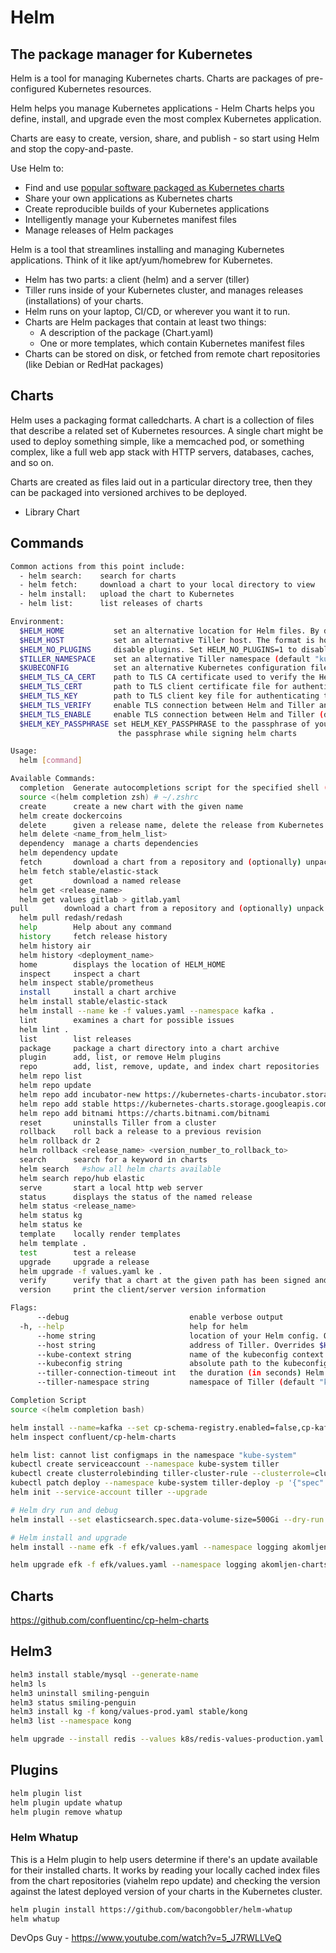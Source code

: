 # Helm

## The package manager for Kubernetes

Helm is a tool for managing Kubernetes charts. Charts are packages of pre-configured Kubernetes resources.

Helm helps you manage Kubernetes applications - Helm Charts helps you define, install, and upgrade even the most complex Kubernetes application.

Charts are easy to create, version, share, and publish - so start using Helm and stop the copy-and-paste.

Use Helm to:

- Find and use [popular software packaged as Kubernetes charts](https://github.com/kubernetes/charts)
- Share your own applications as Kubernetes charts
- Create reproducible builds of your Kubernetes applications
- Intelligently manage your Kubernetes manifest files
- Manage releases of Helm packages

Helm is a tool that streamlines installing and managing Kubernetes applications. Think of it like apt/yum/homebrew for Kubernetes.

- Helm has two parts: a client (helm) and a server (tiller)
- Tiller runs inside of your Kubernetes cluster, and manages releases (installations) of your charts.
- Helm runs on your laptop, CI/CD, or wherever you want it to run.
- Charts are Helm packages that contain at least two things:
    - A description of the package (Chart.yaml)
    - One or more templates, which contain Kubernetes manifest files
- Charts can be stored on disk, or fetched from remote chart repositories (like Debian or RedHat packages)

## Charts

Helm uses a packaging format calledcharts. A chart is a collection of files that describe a related set of Kubernetes resources. A single chart might be used to deploy something simple, like a memcached pod, or something complex, like a full web app stack with HTTP servers, databases, caches, and so on.

Charts are created as files laid out in a particular directory tree, then they can be packaged into versioned archives to be deployed.

- Library Chart

## Commands

```bash
Common actions from this point include:
  - helm search:    search for charts
  - helm fetch:     download a chart to your local directory to view
  - helm install:   upload the chart to Kubernetes
  - helm list:      list releases of charts

Environment:
  $HELM_HOME           set an alternative location for Helm files. By default, these are stored in ~/.helm
  $HELM_HOST           set an alternative Tiller host. The format is host:port
  $HELM_NO_PLUGINS     disable plugins. Set HELM_NO_PLUGINS=1 to disable plugins.
  $TILLER_NAMESPACE    set an alternative Tiller namespace (default "kube-system")
  $KUBECONFIG          set an alternative Kubernetes configuration file (default "~/.kube/config")
  $HELM_TLS_CA_CERT    path to TLS CA certificate used to verify the Helm client and Tiller server certificates (default "$HELM_HOME/ca.pem")
  $HELM_TLS_CERT       path to TLS client certificate file for authenticating to Tiller (default "$HELM_HOME/cert.pem")
  $HELM_TLS_KEY        path to TLS client key file for authenticating to Tiller (default "$HELM_HOME/key.pem")
  $HELM_TLS_VERIFY     enable TLS connection between Helm and Tiller and verify Tiller server certificate (default "false")
  $HELM_TLS_ENABLE     enable TLS connection between Helm and Tiller (default "false")
  $HELM_KEY_PASSPHRASE set HELM_KEY_PASSPHRASE to the passphrase of your PGP private key. If set, you will not be prompted for
                        the passphrase while signing helm charts

Usage:
  helm [command]

Available Commands:
  completion  Generate autocompletions script for the specified shell (bash or zsh)
  source <(helm completion zsh) # ~/.zshrc
  create      create a new chart with the given name
  helm create dockercoins
  delete      given a release name, delete the release from Kubernetes
  helm delete <name_from_helm_list>
  dependency  manage a charts dependencies
  helm dependency update
  fetch       download a chart from a repository and (optionally) unpack it in local directory
  helm fetch stable/elastic-stack
  get         download a named release
  helm get <release_name>
  helm get values gitlab > gitlab.yaml
pull        download a chart from a repository and (optionally) unpack it in local directory
  helm pull redash/redash
  help        Help about any command
  history     fetch release history
  helm history air
  helm history <deployment_name>
  home        displays the location of HELM_HOME
  inspect     inspect a chart
  helm inspect stable/prometheus
  install     install a chart archive
  helm install stable/elastic-stack
  helm install --name ke -f values.yaml --namespace kafka .
  lint        examines a chart for possible issues
  helm lint .
  list        list releases
  package     package a chart directory into a chart archive
  plugin      add, list, or remove Helm plugins
  repo        add, list, remove, update, and index chart repositories
  helm repo list
  helm repo update
  helm repo add incubator-new https://kubernetes-charts-incubator.storage.googleapis.com/
  helm repo add stable https://kubernetes-charts.storage.googleapis.com/
  helm repo add bitnami https://charts.bitnami.com/bitnami
  reset       uninstalls Tiller from a cluster
  rollback    roll back a release to a previous revision
  helm rollback dr 2
  helm rollback <release_name> <version_number_to_rollback_to>
  search      search for a keyword in charts
  helm search   #show all helm charts available
  helm search repo/hub elastic
  serve       start a local http web server
  status      displays the status of the named release
  helm status <release_name>
  helm status kg
  helm status ke
  template    locally render templates
  helm template .
  test        test a release
  upgrade     upgrade a release
  helm upgrade -f values.yaml ke .
  verify      verify that a chart at the given path has been signed and is valid
  version     print the client/server version information

Flags:
      --debug                           enable verbose output
  -h, --help                            help for helm
      --home string                     location of your Helm config. Overrides $HELM_HOME (default "/Users/deepaksood/.helm")
      --host string                     address of Tiller. Overrides $HELM_HOST
      --kube-context string             name of the kubeconfig context to use
      --kubeconfig string               absolute path to the kubeconfig file to use
      --tiller-connection-timeout int   the duration (in seconds) Helm will wait to establish a connection to tiller (default 300)
      --tiller-namespace string         namespace of Tiller (default "kube-system")

Completion Script
source <(helm completion bash)
```

```bash
helm install --name=kafka --set cp-schema-registry.enabled=false,cp-kafka-rest.enabled=false,cp-kafka-connect.enabled=false,cp-zookeeper.servers=1,cp-kafka.brokers=1 confluent/cp-helm-charts
helm inspect confluent/cp-helm-charts

helm list: cannot list configmaps in the namespace "kube-system"
kubectl create serviceaccount --namespace kube-system tiller
kubectl create clusterrolebinding tiller-cluster-rule --clusterrole=cluster-admin --serviceaccount=kube-system:tiller
kubectl patch deploy --namespace kube-system tiller-deploy -p '{"spec":{"template":{"spec":{"serviceAccount":"tiller"}}}}'
helm init --service-account tiller --upgrade

# Helm dry run and debug
helm install --set elasticsearch.spec.data-volume-size=500Gi --dry-run --debug akomljen-charts/efk

# Helm install and upgrade
helm install --name efk -f efk/values.yaml --namespace logging akomljen-charts/efk

helm upgrade efk -f efk/values.yaml --namespace logging akomljen-charts/efk
```

## Charts

https://github.com/confluentinc/cp-helm-charts

## Helm3

```bash
helm3 install stable/mysql --generate-name
helm3 ls
helm3 uninstall smiling-penguin
helm3 status smiling-penguin
helm3 install kg -f kong/values-prod.yaml stable/kong
helm3 list --namespace kong

helm upgrade --install redis --values k8s/redis-values-production.yaml --namespace apps bitnami/redis
```

## Plugins

```bash
helm plugin list
helm plugin update whatup
helm plugin remove whatup
```

### Helm Whatup

This is a Helm plugin to help users determine if there's an update available for their installed charts. It works by reading your locally cached index files from the chart repositories (viahelm repo update) and checking the version against the latest deployed version of your charts in the Kubernetes cluster.

```bash
helm plugin install https://github.com/bacongobbler/helm-whatup
helm whatup
```

DevOps Guy - https://www.youtube.com/watch?v=5_J7RWLLVeQ
